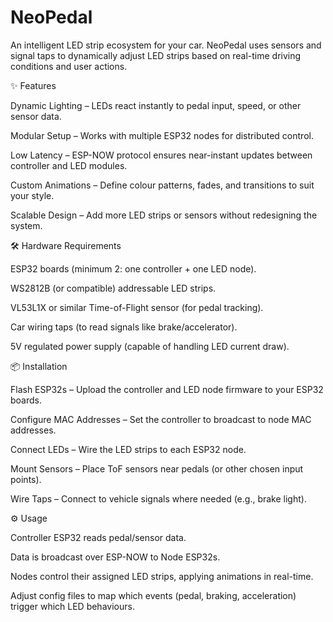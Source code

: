 # NeoPedal

An intelligent LED strip ecosystem for your car. NeoPedal uses sensors and signal taps to dynamically adjust LED strips based on real-time driving conditions and user actions.

✨ Features

Dynamic Lighting – LEDs react instantly to pedal input, speed, or other sensor data.

Modular Setup – Works with multiple ESP32 nodes for distributed control.

Low Latency – ESP-NOW protocol ensures near-instant updates between controller and LED modules.

Custom Animations – Define colour patterns, fades, and transitions to suit your style.

Scalable Design – Add more LED strips or sensors without redesigning the system.

🛠️ Hardware Requirements

ESP32 boards (minimum 2: one controller + one LED node).

WS2812B (or compatible) addressable LED strips.

VL53L1X or similar Time-of-Flight sensor (for pedal tracking).

Car wiring taps (to read signals like brake/accelerator).

5V regulated power supply (capable of handling LED current draw).

📦 Installation

Flash ESP32s – Upload the controller and LED node firmware to your ESP32 boards.

Configure MAC Addresses – Set the controller to broadcast to node MAC addresses.

Connect LEDs – Wire the LED strips to each ESP32 node.

Mount Sensors – Place ToF sensors near pedals (or other chosen input points).

Wire Taps – Connect to vehicle signals where needed (e.g., brake light).

⚙️ Usage

Controller ESP32 reads pedal/sensor data.

Data is broadcast over ESP-NOW to Node ESP32s.

Nodes control their assigned LED strips, applying animations in real-time.

Adjust config files to map which events (pedal, braking, acceleration) trigger which LED behaviours.
